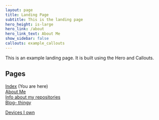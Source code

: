 ```yaml
---
layout: page
title: Landing Page
subtitle: This is the landing page
hero_height: is-large
hero_link: /about
hero_link_text: About Me
show_sidebar: false
callouts: example_callouts
---
```


This is an example landing page. It is built using the Hero and Callouts.

## Pages
[Index](https://yuri010.github.io/main) (You are here)\
[About Me](https://yuri010.github.io/about)\
[Info about my repositories](https://yuri010.github.io/repos)\
[Blog- thingy](https://yuri010.github.io/posts)

[Devices I own](https://yuri010.github.io/devices)

<!-- THIS SITE IS LICENSED UNDER THE CIR-LICENSE. FOR MORE INFO VISIT https://github.com/Yuri010/CIR-License/
ORIGINAL CAN BE FOUND AT https://github.com/Yuri010/CIR-License/blob/main/License.md -->
